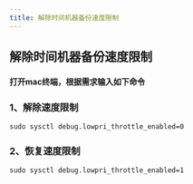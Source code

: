 ```yaml
---
title: 解除时间机器备份速度限制
---
```


## 解除时间机器备份速度限制



#### 打开mac终端，根据需求输入如下命令



### 1、解除速度限制

```shell
sudo sysctl debug.lowpri_throttle_enabled=0
```

### 2、恢复速度限制

```shell
sudo sysctl debug.lowpri_throttle_enabled=1
```
